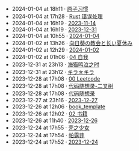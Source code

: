 - 2024-01-04 at 18h11 · [原子习惯](原子习惯)
- 2024-01-04 at 17h28 · [Rust 错误处理](Rust%20错误处理)
- 2024-01-04 at 16h19 · [2023-11-14](2023-11-14)
- 2024-01-04 at 16h19 · [2023-12-31](2023-12-31)
- 2024-01-04 at 10h55 · [2024-01-04](2024-01-04)
- 2024-01-02 at 13h26 · [向日葵の教会と长い夏休み](向日葵の教会と长い夏休み)
- 2024-01-02 at 12h29 · [2024-01-02](2024-01-02)
- 2024-01-02 at 01h06 · [04 自我](04%20自我)
- 2023-12-31 at 23h13 · [海猫鸣泣之时](海猫鸣泣之时)
- 2023-12-31 at 23h12 · [キラ☆キラ](キラ☆キラ)
- 2023-12-28 at 17h08 · [00 Leetcode](00%20Leetcode)
- 2023-12-28 at 17h08 · [代码随想录-二叉树](代码随想录-二叉树)
- 2023-12-28 at 17h08 · [代码随想录](代码随想录)
- 2023-12-27 at 23h16 · [2023-12-27](2023-12-27)
- 2023-12-26 at 12h06 · [book_template](book_template)
- 2023-12-26 at 12h02 · [02 书籍](02%20书籍)
- 2023-12-26 at 11h40 · [2023-12-26](2023-12-26)
- 2023-12-24 at 17h55 · [壳之少女](壳之少女)
- 2023-12-24 at 17h54 · [帕露菲](帕露菲)
- 2023-12-24 at 17h52 · [2023-12-24](2023-12-24)
